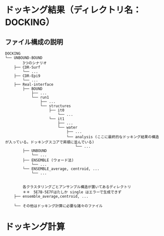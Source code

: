 # ドッキング結果（ディレクトリ名：DOCKING）

## ファイル構成の説明

    DOCKING
    └── UNBOUND-BOUND
            3つのシナリオ
        ├── CDR-Surf
            └── ...
        ├── CDR-Epi9
            └── ...
        ├── Real-interface
            ├── BOUND
                ├── ...
                └── run1
                    ├── ...
                    └── structures
                        ├── it0
                            └── ...
                        └── it1
                            ├── ...
                            └── water
                                ├── ...
                                └── analysis (ここに最終的なドッキング結果の構造が入っている。ドッキングスコアで昇順に並んでいる)
                                    └── ...
            ├── UNBOUND
                └── ...
            ├── ENSEMBLE (ウォード法)
                └── ...
            └── ENSEMBLE_average, centroid, ...
                └── ...
        
        
            各クラスタリングごとアンサンブル構造が置いてあるディレクトリ
            ＊＊　5E7B-5E7Fはたしか single はエラーで生成できず
        ├── ensemble_average,centroid, ...
        
        └── その他はドッキング計算に必要な諸々のファイル
        
# ドッキング計算
